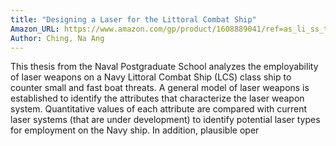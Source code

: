 ```yaml
---
title: "Designing a Laser for the Littoral Combat Ship"
Amazon_URL: https://www.amazon.com/gp/product/1608889041/ref=as_li_ss_tl?ie=UTF8&linkCode=ll1&tag=internetbo00a-20
Author: Ching, Na Ang
---
```

This thesis from the Naval Postgraduate School analyzes the employability of laser weapons on a Navy Littoral Combat Ship (LCS) class ship to counter 
small and fast boat threats. A general model of laser weapons is established to identify the attributes that characterize the laser weapon system. Quantitative values of each attribute are compared with current laser systems (that are under 
development) to identify potential laser types for employment on the Navy ship. In addition, plausible oper